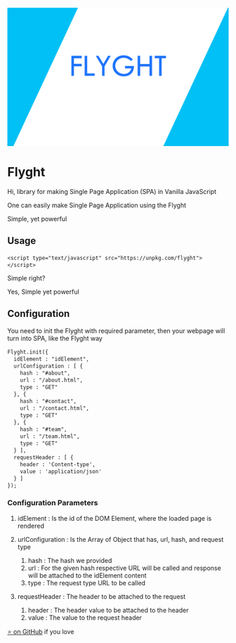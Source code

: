 ![Flyght](https://github.com/aj1thkr1sh/flyght/blob/main/flyght.png?raw=true)

# Flyght
Hi, library for making Single Page Application (SPA) in Vanilla JavaScript

One can easily make Single Page Application using the Flyght

Simple, yet powerful

## Usage
```
<script type="text/javascript" src="https://unpkg.com/flyght"></script>
```
Simple right?

Yes, Simple yet powerful

## Configuration

You need to init the Flyght with required parameter, then your webpage will turn into SPA, like the Flyght way

```
Flyght.init({
  idElement : "idElement",
  urlConfiguration : [ {
    hash : "#about",
    url : "/about.html",
    type : "GET"
  }, {
    hash : "#contact",
    url : "/contact.html",
    type : "GET"
  }, {
    hash : "#team",
    url : "/team.html",
    type : "GET"
  } ],
  requestHeader : [ {
    header : 'Content-type',
    value : 'application/json'
  } ]
});
```
### Configuration Parameters

1. idElement : Is the id of the DOM Element, where the loaded page is rendered

2. urlConfiguration : Is the Array of Object that has, url, hash, and request type
      1. hash : The hash we provided
      2. url : For the given hash respective URL will be called and response will be attached to the idElement content
      3. type : The request type URL to be called
3. requestHeader : The header to be attached to the request
      1. header : The header value to be attached to the header
      2. value : The value to the request header

[:star: on GitHub](https://github.com/aj1thkr1sh/flyght) if you love
